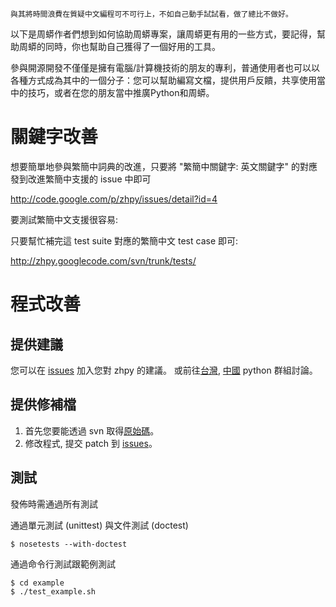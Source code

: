 
```
與其將時間浪費在質疑中文編程可不可行上，不如自己動手試試看，做了總比不做好。
```

以下是周蟒作者們想到如何協助周蟒專案，讓周蟒更有用的一些方式，要記得，幫助周蟒的同時，你也幫助自己獲得了一個好用的工具。

參與開源開發不僅僅是擁有電腦/計算機技術的朋友的專利，普通使用者也可以以各種方式成為其中的一個分子：您可以幫助編寫文檔，提供用戶反饋，共享使用當中的技巧，或者在您的朋友當中推廣Python和周蟒。

# 關鍵字改善 #

想要簡單地參與繁簡中詞典的改進，只要將 "繁簡中關鍵字: 英文關鍵字" 的對應發到改進繁簡中支援的 issue 中即可

http://code.google.com/p/zhpy/issues/detail?id=4

要測試繁簡中文支援很容易:

只要幫忙補完這 test suite 對應的繁簡中文 test case 即可:

http://zhpy.googlecode.com/svn/trunk/tests/

# 程式改善 #

## 提供建議 ##

您可以在 [issues](http://code.google.com/p/zhpy/issues/list) 加入您對 zhpy 的建議。
或前往[台灣](http://groups.google.com/group/pythontw), [中國](http://groups.google.com/group/python-cn) python 群組討論。

## 提供修補檔 ##

1. 首先您要能透過 svn 取得[原始碼](http://code.google.com/p/zhpy/source)。
2. 修改程式, 提交 patch 到 [issues](http://code.google.com/p/zhpy/issues/list)。


## 測試 ##

發佈時需通過所有測試

通過單元測試 (unittest) 與文件測試 (doctest)

```
$ nosetests --with-doctest
```

通過命令行測試跟範例測試

```
$ cd example
$ ./test_example.sh
```